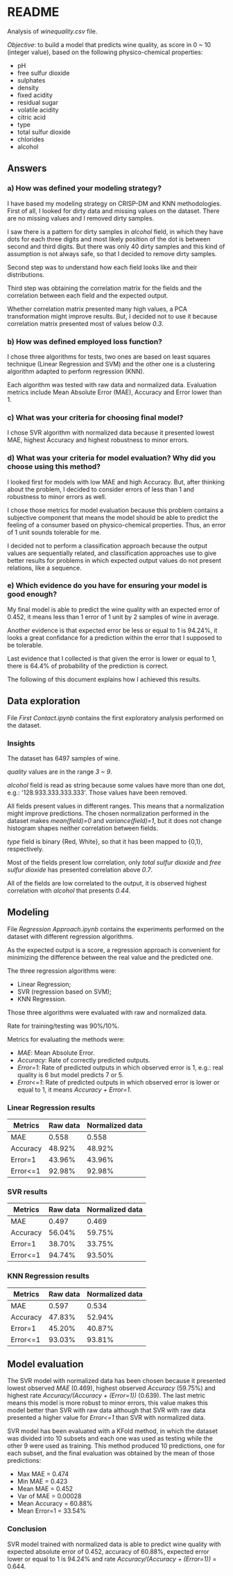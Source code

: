 # README

Analysis of _winequality.csv_ file.

*Objective*: to build a model that predicts wine quality, as score in 0 ~ 10 (integer value), based on the following physico-chemical properties:

* pH
* free sulfur dioxide
* sulphates
* density
* fixed acidity
* residual sugar
* volatile acidity
* citric acid
* type
* total sulfur dioxide
* chlorides
* alcohol

## Answers

### a) How was defined your modeling strategy?

I have based my modeling strategy on CRISP-DM and KNN methodologies. First of all, I looked for dirty data and missing values on the dataset. There are no missing values and I removed dirty samples.

I saw there is a pattern for dirty samples in *alcohol* field, in which they have dots for each three digits and most likely position of the dot is between second and third digits. But there was only 40 dirty samples and this kind of assumption is not always safe, so that I decided to remove dirty samples.

Second step was to understand how each field looks like and their distributions.

Third step was obtaining the correlation matrix for the fields and the correlation between each field and the expected output.

Whether correlation matrix presented many high values, a PCA transformation might improve results. But, I decided not to use it because correlation matrix presented most of values below _0.3_.


### b) How was defined employed loss function?

I chose three algorithms for tests, two ones are based on least squares technique (Linear Regression and SVM) and the other one is a clustering algorithm adapted to perform regression (KNN).

Each algorithm was tested with raw data and normalized data. Evaluation metrics include Mean Absolute Error (MAE), Accuracy and Error lower than 1.


### c) What was your criteria for choosing final model?

I chose SVR algorithm with normalized data because it presented lowest MAE, highest Accuracy and highest robustness to minor errors.


### d) What was your criteria for model evaluation? Why did you choose using this method?

I looked first for models with low MAE and high Accuracy. But, after thinking about the problem, I decided to consider errors of less than 1 and robustness to minor errors as well.

I chose those metrics for model evaluation because this problem contains a subjective component that means the model should be able to predict the feeling of a consumer based on physico-chemical properties. Thus, an error of 1 unit sounds tolerable for me.

I decided not to perform a classification approach because the output values are sequentially related, and classification approaches use to give better results for problems in which expected output values do not present relations, like a sequence.


### e) Which evidence do you have for ensuring your model is good enough?

My final model is able to predict the wine quality with an expected error of 0.452, it means less than 1 error of 1 unit by 2 samples of wine in average.

Another evidence is that expected error be less or equal to 1 is 94.24%, it looks a great confidance for a prediction within the error that I supposed to be tolerable.

Last evidence that I collected is that given the error is lower or equal to 1, there is 64.4% of probability of the prediction is correct.


The following of this document explains how I achieved this results.


## Data exploration

File _First Contact.ipynb_ contains the first exploratory analysis performed on the dataset.

### Insights

The dataset has 6497 samples of wine.

*quality* values are in the range _3 ~ 9_.

*alcohol* field is read as string because some values have more than one dot, e.g.: '128.933.333.333.333'. Those values have been removed.

All fields present values in different ranges. This means that a normalization might improve predictions. The chosen normalization performed in the dataset makes _mean(field)=0_ and _variance(field)=1_, but it does not change histogram shapes neither correlation between fields.

*type* field is binary {Red, White}, so that it has been mapped to {0,1}, respectively.

Most of the fields present low correlation, only *total sulfur dioxide* and *free sulfur dioxide* has presented correlation above _0.7_.

All of the fields are low correlated to the output, it is observed highest correlation with *alcohol* that presents _0.44_.


## Modeling

File _Regression Approach.ipynb_ contains the experiments performed on the dataset with different regression algorithms.

As the expected output is a score, a regression approach is convenient for minimizing the difference between the real value and the predicted one.

The three regression algorithms were:

* Linear Regression;
* SVR (regression based on SVM);
* KNN Regression.

Those three algorithms were evaluated with raw and normalized data.

Rate for training/testing was 90%/10%.

Metrics for evaluating the methods were:

* _MAE_: Mean Absolute Error.
* _Accuracy_: Rate of correctly predicted outputs.
* _Error=1_: Rate of predicted outputs in which observed error is 1, e.g.: real quality is 6 but model predicts 7 or 5.
* _Error<=1_: Rate of predicted outputs in which observed error is lower or equal to 1, it means _Accuracy + Error=1_.

### Linear Regression results

|Metrics |Raw data|Normalized data|
|--------|--------|---------------|
|MAE     |0.558   |0.558          |
|Accuracy|48.92%  |48.92%         |
|Error=1 |43.96%  |43.96%         |
|Error<=1|92.98%  |92.98%         |


### SVR results

|Metrics |Raw data|Normalized data|
|--------|--------|---------------|
|MAE     |0.497   |0.469          |
|Accuracy|56.04%  |59.75%         |
|Error=1 |38.70%  |33.75%         |
|Error<=1|94.74%  |93.50%         |

### KNN Regression results

|Metrics |Raw data|Normalized data|
|--------|--------|---------------|
|MAE     |0.597   |0.534          |
|Accuracy|47.83%  |52.94%         |
|Error=1 |45.20%  |40.87%         |
|Error<=1|93.03%  |93.81%         |


## Model evaluation

The SVR model with normalized data has been chosen because it presented lowest observed _MAE_ (0.469), highest observed _Accuracy_ (59.75%) and highest rate _Accuracy/(Accuracy + (Error=1))_ (0.639). The last metric means this model is more robust to minor errors, this value makes this model better than SVR with raw data although that SVR with raw data presented a higher value for _Error<=1_ than SVR with normalized data.

SVR model has been evaluated with a KFold method, in which the dataset was divided into 10 subsets and each one was used as testing while the other 9 were used as training. This method produced 10 predictions, one for each subset, and the final evaluation was obtained by the mean of those predictions:

* Max MAE = 0.474
* Min MAE = 0.423
* Mean MAE = 0.452
* Var of MAE = 0.00028
* Mean Accuracy = 60.88%
* Mean Error=1 = 33.54%

### Conclusion

SVR model trained with normalized data is able to predict wine quality with expected absolute error of 0.452, accuracy of 60.88%, expected error lower or equal to 1 is 94.24% and rate _Accuracy/(Accuracy + (Error=1))_ = 0.644.
